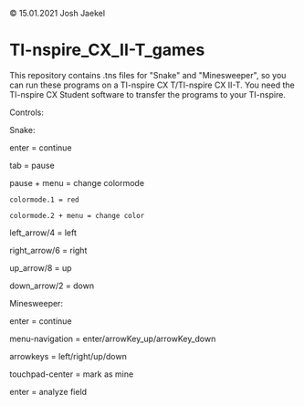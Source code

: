 © 15.01.2021 Josh Jaekel

# TI-nspire_CX_II-T_games
This repository contains .tns files for "Snake" and "Minesweeper", so you can run these programs on a TI-nspire CX T/TI-nspire CX II-T. You need the TI-nspire CX Student software to transfer the programs to your TI-nspire.  

Controls:

Snake:


enter = continue

tab = pause

  pause + menu = change colormode

    colormode.1 = red

    colormode.2 + menu = change color 

left_arrow/4 = left

right_arrow/6 = right

up_arrow/8 = up

down_arrow/2 = down 


Minesweeper:


enter = continue

menu-navigation = enter/arrowKey_up/arrowKey_down

arrowkeys = left/right/up/down

touchpad-center = mark as mine

enter = analyze field

